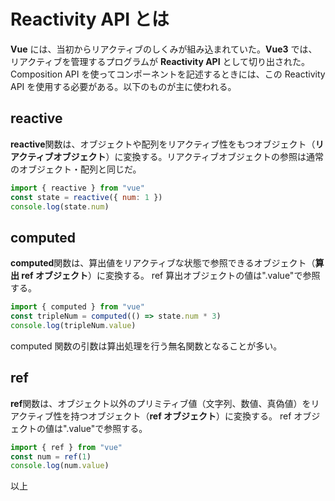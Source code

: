 # Reactivity API とは

**Vue** には、当初からリアクティブのしくみが組み込まれていた。**Vue3** では、リアクティブを管理するプログラムが **Reactivity API** として切り出された。Composition API を使ってコンポーネントを記述するときには、この Reactivity API を使用する必要がある。以下のものが主に使われる。

## reactive

**reactive**関数は、オブジェクトや配列をリアクティブ性をもつオブジェクト（**リアクティブオブジェクト**）に変換する。リアクティブオブジェクトの参照は通常のオブジェクト・配列と同じだ。

```js
import { reactive } from "vue"
const state = reactive({ num: 1 })
console.log(state.num)
```

## computed

**computed**関数は、算出値をリアクティブな状態で参照できるオブジェクト（**算出 ref オブジェクト**）に変換する。
ref 算出オブジェクトの値は".value"で参照する。

```js
import { computed } from "vue"
const tripleNum = computed(() => state.num * 3)
console.log(tripleNum.value)
```

computed 関数の引数は算出処理を行う無名関数となることが多い。

## ref

**ref**関数は、オブジェクト以外のプリミティブ値（文字列、数値、真偽値）をリアクティブ性を持つオブジェクト（**ref オブジェクト**）に変換する。
ref オブジェクトの値は".value"で参照する。

```js
import { ref } from "vue"
const num = ref(1)
console.log(num.value)
```

以上
